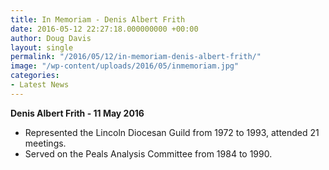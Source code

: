 ```yaml
---
title: In Memoriam - Denis Albert Frith
date: 2016-05-12 22:27:18.000000000 +00:00
author: Doug Davis
layout: single
permalink: "/2016/05/12/in-memoriam-denis-albert-frith/"
image: "/wp-content/uploads/2016/05/inmemoriam.jpg"
categories:
- Latest News
---
```

**Denis Albert Frith - 11 May 2016**

  * Represented the Lincoln Diocesan Guild from 1972 to 1993, attended 21 meetings.
  * Served on the Peals Analysis Committee from 1984 to 1990.

